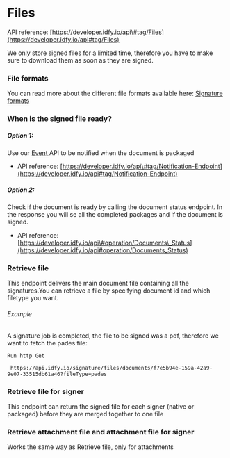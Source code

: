 # Files

API reference: [https://developer.idfy.io/api\#tag/Files](https://developer.idfy.io/api#tag/Files)

We only store signed files for a limited time, therefore you have to make sure to download them as soon as they are signed.

### File formats

You can read more about the different file formats available here: [Signature formats](/signature/signature-formats.md)

### When is the signed file ready?

##### Option 1:

Use our [Event ](/events/README.md)API to be notified when the document is packaged 

* API reference: [https://developer.idfy.io/api\#tag/Notification-Endpoint](https://developer.idfy.io/api#tag/Notification-Endpoint)

##### Option 2:

Check if the document is ready by calling the document status endpoint. In the response you will se all the completed packages and if the document is signed.

* API reference: [https://developer.idfy.io/api\#operation/Documents\_Status](https://developer.idfy.io/api#operation/Documents_Status)

### Retrieve file

This endpoint delivers the main document file containing all the signatures.You can retrieve a file by specifying document id and which filetype you want.

###### Example

A signature job is completed, the file to be signed was a pdf, therefore we want to fetch the pades file:

```
Run http Get

 https://api.idfy.io/signature/files/documents/f7e5b94e-159a-42a9-9e07-33515db61a46?fileType=pades
```



### Retrieve file for signer

This endpoint can return the signed file for each signer \(native or packaged\) before they are merged together to one file



### Retrieve attachment file and attachment file for signer

Works the same way as Retrieve file, only for attachments














